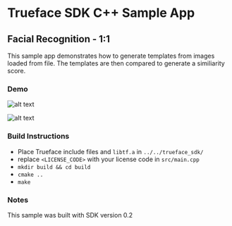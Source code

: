 # Trueface SDK C++ Sample App
## Facial Recognition - 1:1
This sample app demonstrates how to generate templates from images loaded from file.
The templates are then compared to generate a similiarity score.

### Demo
![alt text](https://i.ibb.co/G2skdHJ/Untitled-presentation-1.jpg)

![alt text](https://i.ibb.co/SPwVK4V/Untitled-presentation-1.jpg)

### Build Instructions
* Place Trueface include files and `libtf.a` in `../../trueface_sdk/`
* replace `<LICENSE_CODE>` with your license code in `src/main.cpp`
* `mkdir build && cd build`
* `cmake ..`
* `make`

### Notes
This sample was built with SDK version 0.2